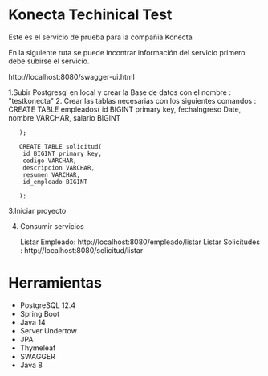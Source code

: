 # Konecta Techinical Test
Este es el servicio de prueba para la compañia Konecta

En la siguiente ruta se puede incontrar información del servicio
primero debe subirse el servicio.

 http://localhost:8080/swagger-ui.html

1.Subir Postgresql en local y crear la Base de datos con el nombre : "testkonecta"
2. Crear las tablas necesarias con los siguientes comandos :
       CREATE TABLE empleados(
       	id BIGINT primary key,
       	fechaIngreso Date,
       	nombre VARCHAR,
       	salario BIGINT
       	
       );
       
       CREATE TABLE solicitud(
       	id BIGINT primary key,
       	codigo VARCHAR,
       	descripcion VARCHAR,
       	resumen VARCHAR,
       	id_empleado BIGINT
       	
       );
       
3.Iniciar proyecto

4. Consumir servicios

    Listar Empleado: http://localhost:8080/empleado/listar
    Listar Solicitudes : http://localhost:8080/solicitud/listar

# Herramientas
 - PostgreSQL 12.4
 - Spring Boot
 - Java 14
 - Server Undertow
 - JPA
 - Thymeleaf
 - SWAGGER
 - Java 8


